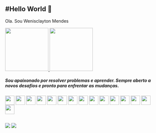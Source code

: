 <h2> #Hello World 👋 </h2>
<p>Ola. Sou Wenisclayton Mendes</p>

<div>
<a href="https://github.com/wenisclayton">
    <img height="140em" src="https://github-readme-stats.vercel.app/api?username=wenisclayton&show_icons=true&theme=dark&include_all_commits=true&count_private=true"/>
    <img height="140em" src="https://github-readme-stats.vercel.app/api/top-langs/?username=wenisclayton&layout=compact&langs_count=7&theme=dark"/>

<!--Repositorio do GitStatus caso queira alterar a cor do template https://github.com/anuraghazra/github-readme-stats -->
</div>
</a>

<h5>Sou apaixonado por resolver problemas e aprender. Sempre aberto a novos desafios e pronto para enfrentar as mudanças.</h5>

 
<div>
    <img align="center" height="30" src="https://cdn.jsdelivr.net/gh/devicons/devicon/icons/csharp/csharp-original.svg">
    <img align="center" height="30" src="https://cdn.jsdelivr.net/gh/devicons/devicon/icons/dot-net/dot-net-original.svg">
    <img align="center" height="30" src="https://cdn.jsdelivr.net/gh/devicons/devicon/icons/dotnetcore/dotnetcore-original.svg">
    <img align="center" height="30" src="https://cdn.jsdelivr.net/gh/devicons/devicon/icons/visualstudio/visualstudio-plain.svg">
    <img align="center" height="30" src="https://cdn.jsdelivr.net/gh/devicons/devicon/icons/vscode/vscode-original.svg">
    <img align="center" height="30" src="https://cdn.jsdelivr.net/gh/devicons/devicon/icons/html5/html5-original.svg">
    <img align="center" height="30" src="https://cdn.jsdelivr.net/gh/devicons/devicon/icons/css3/css3-original-wordmark.svg">
    <img align="center" height="30" src="https://cdn.jsdelivr.net/gh/devicons/devicon/icons/bootstrap/bootstrap-plain.svg">
    <img align="center" height="30" src="https://cdn.jsdelivr.net/gh/devicons/devicon/icons/microsoftsqlserver/microsoftsqlserver-plain-wordmark.svg">
    <img align="center" height="30" src="https://cdn.jsdelivr.net/gh/devicons/devicon/icons/mysql/mysql-original-wordmark.svg">
    <img align="center" height="30" src="https://cdn.jsdelivr.net/gh/devicons/devicon/icons/postgresql/postgresql-original.svg">
    <img align="center" height="30" src="https://cdn.jsdelivr.net/gh/devicons/devicon/icons/jquery/jquery-original-wordmark.svg">
    <img align="center" height="30" src="https://cdn.jsdelivr.net/gh/devicons/devicon/icons/flutter/flutter-original.svg">
    <img align="center" height="30" src="https://cdn.jsdelivr.net/gh/devicons/devicon/icons/javascript/javascript-original.svg">
    <img align="center" height="30" src="https://cdn.jsdelivr.net/gh/devicons/devicon/icons/jetbrains/jetbrains-original.svg">
</div>
<!--Site Usado para obter os icons https://devicon.dev -->

##

<div>
    <a href="https://www.linkedin.com/in/wenisclayton/" target="_blank"><img src="https://img.shields.io/badge/LinkedIn-0077B5?style=for-the-badge&logo=linkedin&logoColor=white" target="_blank"></a> 
    <a href = "mailto:wenisclayton@gmail.com"><img src="https://img.shields.io/badge/Gmail-D14836?style=for-the-badge&logo=gmail&logoColor=white" target="_blank"></a>
</div>
<!-- Site usado para obter os badge https://dev.to -->
